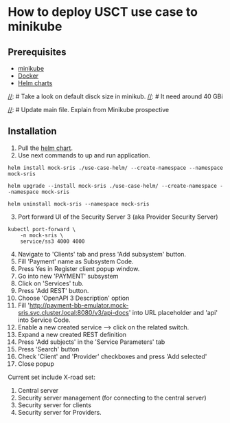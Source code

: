 # How to deploy USCT use case to minikube 

## Prerequisites 

* [minikube](https://minikube.sigs.k8s.io/docs/)
* [Docker](https://www.docker.com/)
* [Helm charts](https://helm.sh/docs/topics/charts/)

[//]: # (todo)
[//]: # Take a look on default disck size in minikub.
[//]: # It need around 40 GBi

[//]: # Update main file. Explain from Minikube prospective

## Installation 
1. Pull the [helm chart](./../use-case-helm).
2. Use next commands to up and run application.

```shell
helm install mock-sris ./use-case-helm/ --create-namespace --namespace mock-sris
```

```shell
helm upgrade --install mock-sris ./use-case-helm/ --create-namespace --namespace mock-sris
```

```shell
helm uninstall mock-sris --namespace mock-sris
```


3. Port forward UI of the Security Server 3 (aka Provider Security Server)

``` shell
kubectl port-forward \
    -n mock-sris \
    service/ss3 4000 4000
```

4. Navigate to 'Clients' tab and press 'Add subsystem' button. 
5. Fill 'Payment' name as Subsystem Code. 
6. Press Yes in Register client popup window. 
7. Go into new 'PAYMENT' subsystem 
8. Click on 'Services' tub. 
9. Press 'Add REST' button. 
10. Choose 'OpenAPI 3 Description' option 
11. Fill 'http://payment-bb-emulator.mock-sris.svc.cluster.local:8080/v3/api-docs' into URL placeholder and 'api' into Service Code. 
12. Enable a new created service --> click on the related switch. 
13. Expand a new created REST definition 
14. Press 'Add subjects' in the 'Service Parameters' tab 
15. Press 'Search' button 
16. Check 'Client' and 'Provider' checkboxes and press 'Add selected' 
17. Close popup


Current set include X-road set:

1. Central server
2. Security server management (for connecting to the central server)
3. Security server for clients
4. Security server for Providers.